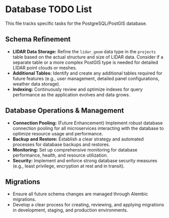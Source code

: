 # Database TODO List

This file tracks specific tasks for the PostgreSQL/PostGIS database.

## Schema Refinement

*   **LIDAR Data Storage:** Refine the `lidar_geom` data type in the `projects` table based on the actual structure and size of LIDAR data. Consider if a separate table or a more complex PostGIS type is needed for detailed LIDAR point clouds or meshes.
*   **Additional Tables:** Identify and create any additional tables required for future features (e.g., user management, detailed panel configurations, weather data storage).
*   **Indexing:** Continuously review and optimize indexes for query performance as the application evolves and data grows.

## Database Operations & Management

*   **Connection Pooling:** (Future Enhancement) Implement robust database connection pooling for all microservices interacting with the database to optimize resource usage and performance.
*   **Backup and Restore:** Establish a clear strategy and automated processes for database backups and restores.
*   **Monitoring:** Set up comprehensive monitoring for database performance, health, and resource utilization.
*   **Security:** Implement and enforce strong database security measures (e.g., least privilege, encryption at rest and in transit).

## Migrations

*   Ensure all future schema changes are managed through Alembic migrations.
*   Develop a clear process for creating, reviewing, and applying migrations in development, staging, and production environments.
